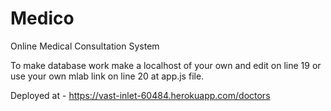 # Medico
Online Medical Consultation System


To make database work make a localhost of your own and edit on line 19 or use your own mlab link on line 20 at app.js file.

Deployed at - https://vast-inlet-60484.herokuapp.com/doctors
